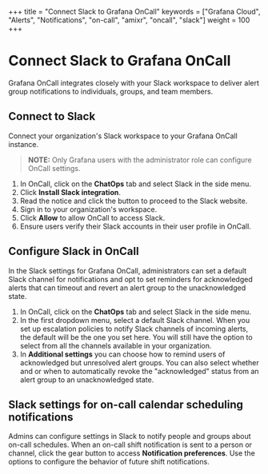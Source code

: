 +++
title = "Connect Slack to Grafana OnCall"
keywords = ["Grafana Cloud", "Alerts", "Notifications", "on-call", "amixr", "oncall", "slack"]
weight = 100
+++

# Connect Slack to Grafana OnCall
Grafana OnCall integrates closely with your Slack workspace to deliver alert group notifications to individuals, groups, and team members. 

## Connect to Slack

Connect your organization's Slack workspace to your Grafana OnCall instance.

>**NOTE:** Only Grafana users with the administrator role can configure OnCall settings.

1. In OnCall, click on the **ChatOps** tab and select Slack in the side menu.
1. Click **Install Slack integration**. 
1. Read the notice and click the button to proceed to the Slack website.
1. Sign in to your organization's workspace.
1. Click **Allow** to allow OnCall to access Slack.
1. Ensure users verify their Slack accounts in their user profile in OnCall.

## Configure Slack in OnCall

In the Slack settings for Grafana OnCall, administrators can set a default Slack channel for notifications and opt to set reminders for acknowledged alerts that can timeout and revert an alert group to the unacknowledged state. 

1. In OnCall, click on the **ChatOps** tab and select Slack in the side menu.
1. In the first dropdown menu, select a default Slack channel.
    When you set up escalation policies to notify Slack channels of incoming alerts, the default will be the one you set here. You will still have the option to select from all the channels available in your organization.
1. In **Additional settings** you can choose how to remind users of acknowledged but unresolved alert groups. You can also select whether and or when to automatically revoke the "acknowledged" status from an alert group to an unacknowledged state.

## Slack settings for on-call calendar scheduling notifications
Admins can configure settings in Slack to notify people and groups about on-call schedules. When an on-call shift notification is sent to a person or channel, click the gear button to access **Notification preferences**. Use the options to configure the behavior of future shift notifications. 